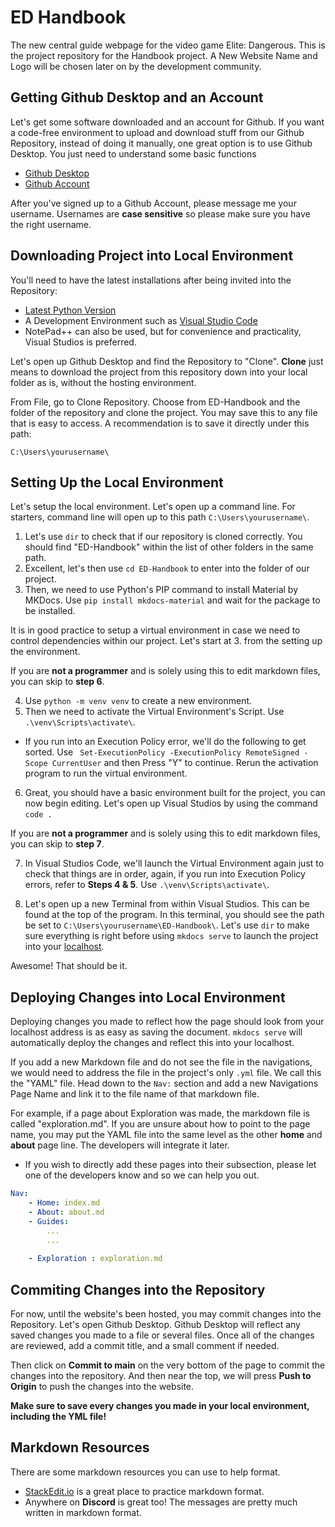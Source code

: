 # ED Handbook
The new central guide webpage for the video game Elite: Dangerous.
This is the project repository for the Handbook project.
A New Website Name and Logo will be chosen later on by the development community.

## Getting Github Desktop and an Account
Let's get some software downloaded and an account for Github. If you want a code-free environment to upload and download stuff from our Github Repository, instead of doing it manually, one great option is to use Github Desktop. You just need to understand some basic functions

* [Github Desktop](https://desktop.github.com/download/)
* [Github Account](https://github.com/signup)

After you've signed up to a Github Account, please message me your username. Usernames are **case sensitive** so please make sure you have the right username. 

## Downloading Project into Local Environment
You'll need to have the latest installations after being invited into the Repository:

* [Latest Python Version](https://www.python.org/downloads/)
* A Development Environment such as [Visual Studio Code](https://code.visualstudio.com/download)
* NotePad++ can also be used, but for convenience and practicality, Visual Studios is preferred.

Let's open up Github Desktop and find the Repository to "Clone". **Clone** just means to download the project from this repository down into your local folder as is, without the hosting environment.

From File, go to Clone Repository. Choose from ED-Handbook and the folder of the repository and clone the project. You may save this to any file that is easy to access. A recommendation is to save it directly under this path:

```
C:\Users\yourusername\
```

## Setting Up the Local Environment

Let's setup the local environment. Let's open up a command line. For starters, command line will open up to this path `C:\Users\yourusername\`. 

1. Let's use `dir` to check that if our repository is cloned correctly. You should find "ED-Handbook" within the list of other folders in the same path. 
2. Excellent, let's then use `cd ED-Handbook` to enter into the folder of our project.
3. Then, we need to use Python's PIP command to install Material by MKDocs. Use `pip install mkdocs-material` and wait for the package to be installed. 

It is in good practice to setup a virtual environment in case we need to control dependencies within our project. Let's start at 3. from the setting up the environment.

If you are **not a programmer** and is solely using this to edit markdown files, you can skip to **step 6**.

4. Use `python -m venv venv` to create a new environment.
5. Then we need to activate the Virtual Environment's Script. Use `.\venv\Scripts\activate\`.
* If you run into an Execution Policy error, we'll do the following to get sorted. Use ` Set-ExecutionPolicy -ExecutionPolicy RemoteSigned -Scope CurrentUser` and then Press "Y" to continue. Rerun the activation program to run the virtual environment.

6. Great, you should have a basic environment built for the project, you can now begin editing. Let's open up Visual Studios by using the command `code .`

If you are **not a programmer** and is solely using this to edit markdown files, you can skip to **step 7**.

7. In Visual Studios Code, we'll launch the Virtual Environment again just to check that things are in order, again, if you run into Execution Policy errors, refer to **Steps 4 & 5**. Use `.\venv\Scripts\activate\`.

8. Let's open up a new Terminal from within Visual Studios. This can be found at the top of the program. In this terminal, you should see the path be set to `C:\Users\yourusername\ED-Handbook\`. Let's use `dir` to make sure everything is right before using `mkdocs serve` to launch the project into your [localhost](http://127.0.0.1:8000/).

Awesome! That should be it. 

## Deploying Changes into Local Environment

Deploying changes you made to reflect how the page should look from your localhost address is as easy as saving the document. `mkdocs serve` will automatically deploy the changes and reflect this into your localhost. 

If you add a new Markdown file and do not see the file in the navigations, we would need to address the file in the project's only `.yml` file. We call this the "YAML" file. Head down to the `Nav:` section and add a new Navigations Page Name and link it to the file name of that markdown file.

For example, if a page about Exploration was made, the markdown file is called "exploration.md". If you are unsure about how to point to the page name, you may put the YAML file into the same level as the other **home** and **about** page line. The developers will integrate it later. 
* If you wish to directly add these pages into their subsection, please let one of the developers know and so we can help you out. 

```yml
Nav:
    - Home: index.md
    - About: about.md
    - Guides:
        ...
        ...
    
    - Exploration : exploration.md
```

## Commiting Changes into the Repository

For now, until the website's been hosted, you may commit changes into the Repository. Let's open Github Desktop. Github Desktop will reflect any saved changes you made to a file or several files. Once all of the changes are reviewed, add a commit title, and a small comment if needed.

Then click on **Commit to main** on the very bottom of the page to commit the changes into the repository. And then near the top, we will press **Push to Origin** to push the changes into the website. 

**Make sure to save every changes you made in your local environment, including the YML file!**

## Markdown Resources

There are some markdown resources you can use to help format. 

* [StackEdit.io](https://stackedit.io/) is a great place to practice markdown format.
* Anywhere on **Discord** is great too! The messages are pretty much written in markdown format.